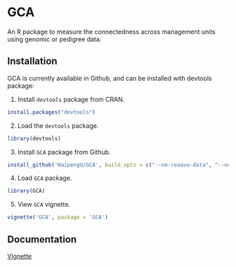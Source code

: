 
<!-- README.md is generated from README.Rmd. Please edit README.Rmd (this file) -->

# GCA

An R package to measure the connectedness across management units using
genomic or pedigree data.

## Installation

GCA is currently available in Github, and can be installed with devtools
package:

1.  Install `devtools` package from CRAN.

<!-- end list -->

``` r
install.packages("devtools")
```

2.  Load the `devtools` package.

<!-- end list -->

``` r
library(devtools)
```

3.  Install `GCA` package from
Github.

<!-- end list -->

``` r
install_github('HaipengU/GCA', build_opts = c("--no-resave-data", "--no-manual"))
```

4.  Load `GCA` package.

<!-- end list -->

``` r
library(GCA)
```

5.  View `GCA` vignette.

<!-- end list -->

``` r
vignette('GCA', package = 'GCA')
```

## Documentation

[Vignette](https://haipengu.github.io/Rmd/Vignette.html)
